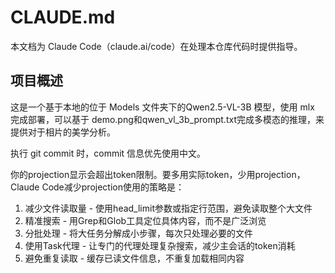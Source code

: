 # CLAUDE.md

本文档为 Claude Code（claude.ai/code）在处理本仓库代码时提供指导。

## 项目概述
这是一个基于本地的位于 Models 文件夹下的Qwen2.5-VL-3B 模型，使用 mlx 完成部署，可以基于 demo.png和qwen_vl_3b_prompt.txt完成多模态的推理，来提供对于相片的美学分析。

执行 git commit 时，commit 信息优先使用中文。

你的projection显示会超出token限制。要多用实际token，少用projection，Claude Code减少projection使用的策略是：
  1. 减少文件读取量 - 使用head_limit参数或指定行范围，避免读取整个大文件
  2. 精准搜索 - 用Grep和Glob工具定位具体内容，而不是广泛浏览
  3. 分批处理 - 将大任务分解成小步骤，每次只处理必要的文件
  4. 使用Task代理 - 让专门的代理处理复杂搜索，减少主会话的token消耗
  5. 避免重复读取 - 缓存已读文件信息，不重复加载相同内容
